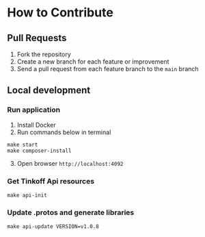# How to Contribute

## Pull Requests

1. Fork the repository
2. Create a new branch for each feature or improvement
3. Send a pull request from each feature branch to the `main` branch

## Local development 

### Run application
1. Install Docker
2. Run commands below in terminal
```shell
make start
make composer-install
```
3. Open browser `http://localhost:4092`

### Get Tinkoff Api resources
```
make api-init
```

### Update .protos and generate libraries
```
make api-update VERSION=v1.0.8
```
